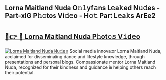 ## Lorna Maitland Nuda O𝚗𝚕yf𝚊ns L𝚎a𝚔ed N𝚞𝚍es - Part-xlG P𝚑𝚘tos Vi𝚍𝚎o - H𝚘𝚝 Part L𝚎a𝚔s ArEe2

# <h2><a href="http://kf8cupi.oniu.top/?m=Lorna+Maitland+Nuda">🔗👉 🔴 Lorna Maitland Nuda P𝚑ot𝚘𝚜 V𝚒d𝚎o</a></h2>

[![Lorna Maitland Nuda Nu𝚍e𝚜](https://i.imgur.com/0qMVB7G.gif)](http://kf8cupi.oniu.top/?m=Lorna+Maitland+Nuda)
Social media innovator Lorna Maitland Nuda, acclaimed for disseminating dance and lifestyle knowledge, through presentations and personal blogs. Compassionate mentor Lorna Maitland Nuda, recognized for their kindness and guidance in helping others reach their potential.  
